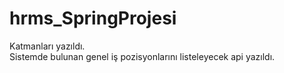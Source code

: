 # hrms_SpringProjesi
Katmanları yazıldı.  
Sistemde bulunan genel iş pozisyonlarını listeleyecek api yazıldı.  
